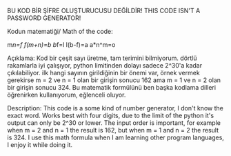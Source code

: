 BU KOD BİR ŞİFRE OLUŞTURUCUSU DEĞİLDİR!
THIS CODE ISN'T A PASSWORD GENERATOR!

Kodun matematiği/ Math of the code:

m*n=f
f(m+n)=b
b*f=l
l(b-f)=a
a*n^m=o

Açıklama:
Kod bir çeşit sayı üretme, tam terimini bilmiyorum. dörtlü rakamlarla iyi çalışıyor, python limitinden dolayı sadece 2^30'a kadar çıkılabiliyor. ilk hangi sayının girildiğinin bir önemi var, örnek vermek gerekirse m = 2 ve n = 1 olan bir girişin sonucu 162 ama m = 1 ve n = 2 olan bir girişin sonucu 324. Bu matematik formülünü ben başka kodlama dilleri öğrenirken kullanıyorum, eğlenceli oluyor.

Description:
This code is a some kind of number generator, I don't know the exact word. Works best with four digits, due to the limit of the python it's output can only be 2^30 or lower. The input order is important, for example when m = 2 and n = 1 the result is 162, but when m = 1 and n = 2 the result is 324. I use this math formula when I am learning other program languages, I enjoy it while doing it.
